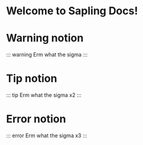 # Welcome to Sapling Docs!

# Warning notion
::: warning
Erm what the sigma
:::

# Tip notion
::: tip
Erm what the sigma x2
:::


# Error notion
::: error
Erm what the sigma x3
:::